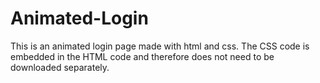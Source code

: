 # Animated-Login
This is an animated login page made with html and css. The CSS code is embedded in the HTML code and therefore does not need to be downloaded separately.
